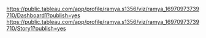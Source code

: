 https://public.tableau.com/app/profile/ramya.s1356/viz/ramya_16970973739710/Dashboard1?publish=yes
https://public.tableau.com/app/profile/ramya.s1356/viz/ramya_16970973739710/Story1?publish=yes
